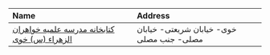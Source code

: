 | Name                                                    | Address                                   |
|:--------------------------------------------------------|:------------------------------------------|
| [کتابخانه مدرسه علمیه خواهران الزهراء (س) خوی](http://) | خوی- خیابان شریعتی- خیابان مصلی- جنب مصلی |